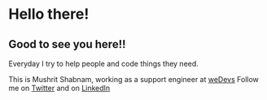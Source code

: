 <h1>Hello there!</h1>
<h2>Good to see you here!!</h2>

<p>
Everyday I try to help people and code things they need. 

This is Mushrit Shabnam, working as a support engineer at <a href = "wedevs.com">weDevs</a> Follow me on <a href = "https://twitter.com/mushritshabnam" target = "_blank">Twitter</a> and on <a href = "https://www.linkedin.com/in/mushrit-shabnam/" target = "_blank">LinkedIn</a>
</p>
